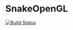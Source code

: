 # SnakeOpenGL

[![Build Status](https://github.com/GarrettRich-hue/SnakeOpenGL.jl/actions/workflows/CI.yml/badge.svg?branch=main)](https://github.com/GarrettRich-hue/SnakeOpenGL.jl/actions/workflows/CI.yml?query=branch%3Amain)

